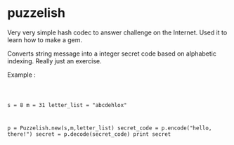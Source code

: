 puzzelish
=========

Very very simple hash codec to answer challenge on the Internet.   Used it to learn how to make a gem.   

Converts string message into a integer secret code based on alphabetic indexing.  Really just an exercise. 

Example : 

<code>

  s = 8
  m = 31
  letter_list = "abcdehlox"
  
  p =  Puzzelish.new(s,m,letter_list)
  secret_code = p.encode("hello, there!")
  secret = p.decode(secret_code)
  print secret

</code>
